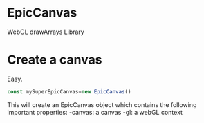 # EpicCanvas
WebGL drawArrays Library

# Create a canvas
Easy.
```js
const mySuperEpicCanvas=new EpicCanvas()
```
This will create an EpicCanvas object which contains the following important properties:
-canvas: a canvas
-gl: a webGL context
